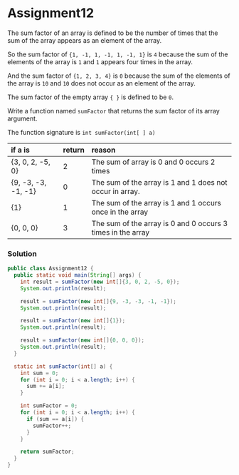 # Assignment12

The sum factor of an array is defined to be the number of times that the sum of the array appears as an element of the array.

So the sum factor of `{1, -1, 1, -1, 1, -1, 1}` is `4` because the sum of the elements of the array is `1` and `1` appears four times in the array.

And the sum factor of `{1, 2, 3, 4}` is `0` because the sum of the elements of the array is `10` and `10` does not occur as an element of the array.

The sum factor of the empty array `{ }` is defined to be `0`.

Write a function named `sumFactor` that returns the sum factor of its array argument.

The function signature is `int sumFactor(int[ ] a)`

| if a is | return | reason |
|:-------------|:-------------|:-------------|
| {3, 0, 2, -5, 0} | 2 | The sum of array is 0 and 0 occurs 2 times |
| {9, -3, -3, -1, -1} | 0 | The sum of the array is 1 and 1 does not occur in array.|
| {1} | 1 | The sum of the array is 1 and 1 occurs once in the array |
| {0, 0, 0} | 3 | The sum of the array is 0 and 0 occurs 3 times in the array |


### Solution

```java
public class Assignment12 {
  public static void main(String[] args) {
    int result = sumFactor(new int[]{3, 0, 2, -5, 0});
    System.out.println(result);

    result = sumFactor(new int[]{9, -3, -3, -1, -1});
    System.out.println(result);

    result = sumFactor(new int[]{1});
    System.out.println(result);

    result = sumFactor(new int[]{0, 0, 0});
    System.out.println(result);
  }

  static int sumFactor(int[] a) {
    int sum = 0;
    for (int i = 0; i < a.length; i++) {
      sum += a[i];
    }

    int sumFactor = 0;
    for (int i = 0; i < a.length; i++) {
      if (sum == a[i]) {
        sumFactor++;
      }
    }

    return sumFactor;
  }
}
```
